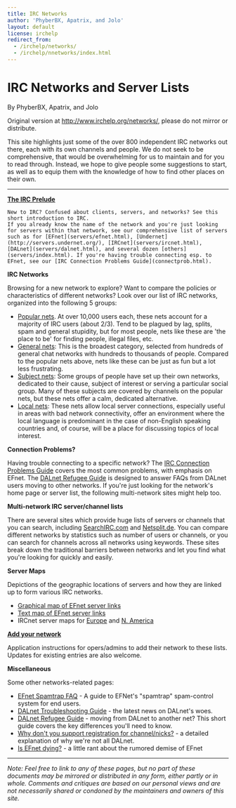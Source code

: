 ```yaml
---
title: IRC Networks
author: 'PhyberBX, Apatrix, and Jolo'
layout: default
license: irchelp
redirect_from:
  - /irchelp/networks/
  - /irchelp/nnetworks/index.html
---
```


# IRC Networks and Server Lists

By PhyberBX, Apatrix, and Jolo

Original version at <http://www.irchelp.org/networks/>, please do not mirror or distribute.

This site highlights just some of the over 800 independent IRC networks out there, each with its own channels and people. We do not seek to be comprehensive, that would be overwhelming for us to maintain and for you to read through. Instead, we hope to give people some suggestions to start, as well as to equip them with the knowledge of how to find other places on their own.

--------------------------------------------------------------------------------

**[The IRC Prelude](http://www.irchelp.org/irchelp/new2irc.html)**

```
New to IRC? Confused about clients, servers, and networks? See this short introduction to IRC.
If you already know the name of the network and you're just looking for servers within that network, see our comprehensive list of servers such as for [EFnet](servers/efnet.html), [Undernet](http://servers.undernet.org/), [IRCnet](servers/ircnet.html), [DALnet](servers/dalnet.html), and several dozen [others](servers/index.html). If you're having trouble connecting esp. to EFnet, see our [IRC Connection Problems Guide](connectprob.html).
```

**IRC Networks**

Browsing for a new network to explore? Want to compare the policies or characteristics of different networks? Look over our list of IRC networks, organized into the following 5 groups:

- [Popular nets](popular.html). At over 10,000 users each, these nets account for a majority of IRC users (about 2/3). Tend to be plagued by lag, splits, spam and general stupidity, but for most people, nets like these are 'the place to be' for finding people, illegal files, etc.
- [General nets](general.html): This is the broadest category, selected from hundreds of general chat networks with hundreds to thousands of people. Compared to the popular nets above, nets like these can be just as fun but a lot less frustrating.
- [Subject nets](subject.html): Some groups of people have set up their own networks, dedicated to their cause, subject of interest or serving a particular social group. Many of these subjects are covered by channels on the popular nets, but these nets offer a calm, dedicated alternative.
- [Local nets](local.html): These nets allow local server connections, especially useful in areas with bad network connectivity, offer an environment where the local language is predominant in the case of non-English speaking countries and, of course, will be a place for discussing topics of local interest.

**Connection Problems?**

Having trouble connecting to a specific network? The [IRC Connection Problems Guide](connectprob.html) covers the most common problems, with emphasis on EFnet. The [DALnet Refugee Guide](dalrefugee.html) is designed to answer FAQs from DALnet users moving to other networks. If you're just looking for the network's home page or server list, the following multi-network sites might help too.

**Multi-network IRC server/channel lists**

There are several sites which provide huge lists of servers or channels that you can search, including [SearchIRC.com](http://searchirc.com/networks.php) and [Netsplit.de](http://irc.netsplit.de/networks/). You can compare different networks by statistics such as number of users or channels, or you can search for channels across all networks using keywords. These sites break down the traditional barriers between networks and let you find what you're looking for quickly and easily.

**Server Maps**

Depictions of the geographic locations of servers and how they are linked up to form various IRC networks.

- [Graphical map of EFnet server links](http://map.efnet.org/)
- [Text map of EFnet server links](servermap.html)
- IRCnet server maps for [Europe](http://www.ludd.luth.se/irc/map.html) and [N. America](http://www.ludd.luth.se/irc/usmap.html)

**[Add your network](addreq.html)**

Application instructions for opers/admins to add their network to these lists. Updates for existing entries are also welcome.

**Miscellaneous**

Some other networks-related pages:

- [EFnet Spamtrap FAQ](spamtrap.html) - A guide to EFNet's "spamtrap" spam-control system for end users.
- [DALnet Troubleshooting Guide](servers/dalnet.html) - the latest news on DALnet's woes.
- [DALnet Refugee Guide](dalrefugee.html) - moving from DALnet to another net? This short guide covers the key differences you'll need to know.
- [Why don't you support registration for channel/nicks?](noserv.html) - a detailed explanation of why we're not all DALnet.
- [Is EFnet dying?](efnetsux.html) - a little rant about the rumored demise of EFnet

--------------------------------------------------------------------------------

_Note: Feel free to link to any of these pages, but no part of these documents may be mirrored or distributed in any form, either partly or in whole. Comments and critiques are based on our personal views and are not necessarily shared or condoned by the maintainers and owners of this site._
